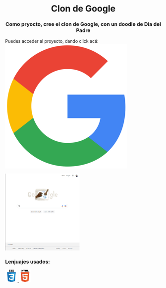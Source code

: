 <h1 align="center">Clon de Google </h1>
<h3 align="center">Como pryocto, cree el clon de Google, con un doodle de Dia del Padre</h3>
<p>Puedes acceder al proyecto, dando click acá: <a href="https://jsebasmorales.github.io/proyecto_clon_google/"><img src="./assets/favicon.png" ></a></p>
<img src="./assets/readme/img_proyecto.png" alt="Imagen clon de google" width="240" />

<h3 align="left">Lenjuajes usados:</h3>
<p align="left"> <a href="https://www.w3schools.com/css/" target="_blank" rel="noreferrer"> <img src="https://raw.githubusercontent.com/devicons/devicon/master/icons/css3/css3-original-wordmark.svg" alt="css3" width="40" height="40"/> </a> <a href="https://www.w3.org/html/" target="_blank" rel="noreferrer"> <img src="https://raw.githubusercontent.com/devicons/devicon/master/icons/html5/html5-original-wordmark.svg" alt="html5" width="40" height="40"/> </a>
